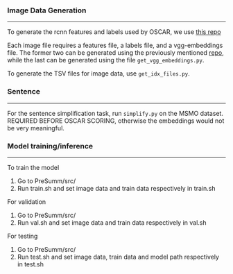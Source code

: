 
### Image Data Generation

---

To generate the rcnn features and labels used by OSCAR, we use [this repo](https://github.com/airsplay/py-bottom-up-attention)

Each image file requires a features file, a labels file, and a vgg-embeddings file.
The former two can be generated using the previously mentioned
[repo](https://github.com/airsplay/py-bottom-up-attention), while the last can be generated using
the file `get_vgg_embeddings.py`.

To generate the TSV files for image data, use `get_idx_files.py`.

### Sentence 

---

For the sentence simplification task, run `simplify.py` on the MSMO dataset. REQUIRED BEFORE
OSCAR SCORING, otherwise the embeddings would not be very meaningful.

### Model training/inference

---

To train the model
1. Go to PreSumm/src/
2. Run train.sh and set image data and train data respectively in train.sh

For validation
1. Go to PreSumm/src/
2. Run val.sh and set image data and train data respectively in val.sh

For testing
1. Go to PreSumm/src/
2. Run test.sh and set image data, train data and model path respectively in test.sh
